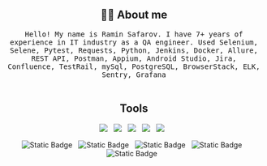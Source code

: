 
<!--

<h1 align="center"> 👋 </h1>
<div align="center">
</div>
<p align="center"> (Open for Learning)</p>  --->  

<h2 align="center"> 👨‍💻 About me </h2>
<p align="center">
  <samp>Hello! My name is Ramin Safarov. I have 7+ years of experience in IT industry as a QA engineer.
    Used Selenium, Selene, Pytest, Requests, Python, Jenkins, Docker, Allure, REST API, Postman, Appium, Android Studio, Jira, Confluence, TestRail, mySql, PostgreSQL, BrowserStack, ELK, Sentry, Grafana
  </samp>
  <br> <br>

 
</p>


<h2 align="center"> Tools </h2>
<p align="center">
<img src="https://img.shields.io/badge/Postman-FF6C37?style=for-the-badge&logo=Postman&logoColor=white"/>&nbsp;&nbsp;
<img src="https://img.shields.io/badge/Python-14354C?style=for-the-badge&logo=python&logoColor=white" />&nbsp;&nbsp;
<img src="https://img.shields.io/badge/Git-F05032?style=for-the-badge&logo=git&logoColor=white"/>&nbsp;&nbsp;
<img src="https://img.shields.io/badge/Jenkins-D24939?style=for-the-badge&logo=Jenkins&logoColor=white"/>&nbsp;&nbsp;
<img src="https://img.shields.io/badge/Docker-2CA5E0?style=for-the-badge&logo=docker&logoColor=white"/>&nbsp;&nbsp;

</p>

<p align="center">
<img alt="Static Badge" src="https://img.shields.io/badge/Selene-blue?style=for-the-badge">&nbsp;&nbsp;
<img alt="Static Badge" src="https://img.shields.io/badge/Pytest-grey?style=for-the-badge">&nbsp;&nbsp;
<img alt="Static Badge" src="https://img.shields.io/badge/Allure-green?style=for-the-badge">&nbsp;&nbsp;
<img alt="Static Badge" src="https://img.shields.io/badge/mySQL-black?style=for-the-badge">&nbsp;&nbsp;
<img alt="Static Badge" src="https://img.shields.io/badge/ELK-red?style=for-the-badge">&nbsp;&nbsp;

